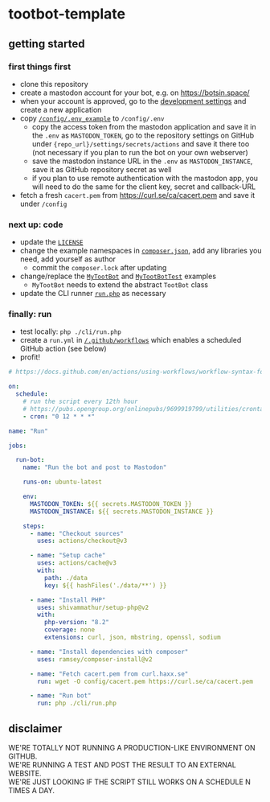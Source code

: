 # tootbot-template

## getting started

### first things first
- clone this repository
- create a mastodon account for your bot, e.g. on https://botsin.space/
- when your account is approved, go to the [development settings](https://botsin.space/settings/applications) and create a new application
- copy [`/config/.env_example`](./config/.env_example) to `/config/.env`
  - copy the access token from the mastodon application and save it in the `.env` as `MASTODON_TOKEN`, go to the repository settings on GitHub under `{repo_url}/settings/secrets/actions` and save it there too (not necessary if you plan to run the bot on your own webserver)
  - save the mastodon instance URL in the `.env` as `MASTODON_INSTANCE`, save it as GitHub repository secret as well
  - if you plan to use remote authentication with the mastodon app, you will need to do the same for the client key, secret and callback-URL
- fetch a fresh `cacert.pem` from https://curl.se/ca/cacert.pem and save it under `/config`

### next up: code
- update the [`LICENSE`](./LICENSE)
- change the example namespaces in [`composer.json`](./composer.json), add any libraries you need, add yourself as author
  - commit the `composer.lock` after updating
- change/replace the [`MyTootBot`](./src/MyTootBot.php) and [`MyTootBotTest`](./tests/MyTootBotTest.php) examples
  - `MyTootBot` needs to extend the abstract `TootBot` class
- update the CLI runner [`run.php`](./cli/run.php) as necessary

### finally: run
- test locally: `php ./cli/run.php`
- create a `run.yml` in [`/.github/workflows`](./.github/workflows) which enables a scheduled GitHub action (see below)
- profit!

```yml
# https://docs.github.com/en/actions/using-workflows/workflow-syntax-for-github-actions

on:
  schedule:
    # run the script every 12th hour
	# https://pubs.opengroup.org/onlinepubs/9699919799/utilities/crontab.html
    - cron: "0 12 * * *"

name: "Run"

jobs:

  run-bot:
    name: "Run the bot and post to Mastodon"

    runs-on: ubuntu-latest

    env:
      MASTODON_TOKEN: ${{ secrets.MASTODON_TOKEN }}
      MASTODON_INSTANCE: ${{ secrets.MASTODON_INSTANCE }}

    steps:
      - name: "Checkout sources"
        uses: actions/checkout@v3

      - name: "Setup cache"
        uses: actions/cache@v3
        with:
          path: ./data
          key: ${{ hashFiles('./data/**') }}

      - name: "Install PHP"
        uses: shivammathur/setup-php@v2
        with:
          php-version: "8.2"
          coverage: none
          extensions: curl, json, mbstring, openssl, sodium

      - name: "Install dependencies with composer"
        uses: ramsey/composer-install@v2

      - name: "Fetch cacert.pem from curl.haxx.se"
        run: wget -O config/cacert.pem https://curl.se/ca/cacert.pem

      - name: "Run bot"
        run: php ./cli/run.php
```

## disclaimer

WE'RE TOTALLY NOT RUNNING A PRODUCTION-LIKE ENVIRONMENT ON GITHUB.<br>
WE'RE RUNNING A TEST AND POST THE RESULT TO AN EXTERNAL WEBSITE.<br>
WE'RE JUST LOOKING IF THE SCRIPT STILL WORKS ON A SCHEDULE N TIMES A DAY.
